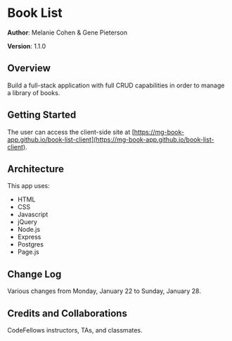 # Book List

**Author**: Melanie Cohen & Gene Pieterson

**Version**: 1.1.0

## Overview
Build a full-stack application with full CRUD capabilities in order to manage a library of books.

## Getting Started
The user can access the client-side site at [https://mg-book-app.github.io/book-list-client](https://mg-book-app.github.io/book-list-client).

## Architecture
This app uses:
* HTML
* CSS
* Javascript
* jQuery
* Node.js
* Express
* Postgres
* Page.js

## Change Log
Various changes from Monday, January 22 to Sunday, January 28.

## Credits and Collaborations
CodeFellows instructors, TAs, and classmates.
